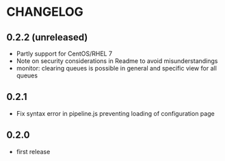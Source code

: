 CHANGELOG
=========

0.2.2 (unreleased)
------------------
* Partly support for CentOS/RHEL 7
* Note on security considerations in Readme to avoid misunderstandings
* monitor: clearing queues is possible in general and specific view for all queues

0.2.1
-----
* Fix syntax error in pipeline.js preventing loading of configuration page

0.2.0
----
* first release
